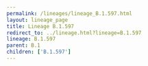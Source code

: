 ```yaml
---
permalink: /lineages/lineage_B.1.597.html
layout: lineage_page
title: Lineage B.1.597
redirect_to: ../lineage.html?lineage=B.1.597
lineage: B.1.597
parent: B.1
children: ['B.1.597']
---
```

